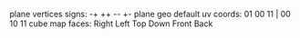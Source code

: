 plane vertices signs: -+ ++ -- +-
plane geo default uv coords: 01 00 11 | 00 10 11
cube map faces:   Right Left  Top
                  Down  Front Back